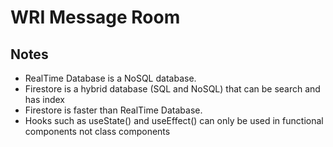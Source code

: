 # WRI Message Room

## Notes
- RealTime Database is a NoSQL database.
- Firestore is a hybrid database (SQL and NoSQL) that can be search and has index
- Firestore is faster than RealTime Database.
- Hooks such as useState() and useEffect() can only be used in functional components not class components